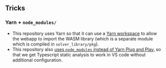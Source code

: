 ## Tricks

### Yarn + `node_modules/`

- This repository uses Yarn so that it can use a [Yarn workspace](https://yarnpkg.com/features/workspaces) to allow the webapp to import the WASM library (which is a separate module which is compiled in `solver_library/pkg`).
- This repository also [uses `node_modules` instead of Yarn Plug and Play](https://yarnpkg.com/configuration/yarnrc#nodeLinker), so that we get Typescript static analysis to work in VS code without additional configuration.
